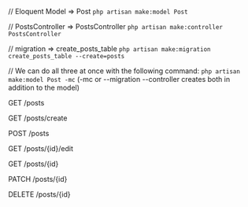 // Eloquent Model => Post
`php artisan make:model Post`

// PostsController => PostsController
`php artisan make:controller PostsController`

// migration => create_posts_table
`php artisan make:migration create_posts_table --create=posts`

// We can do all three at once with the following command:
`php artisan make:model Post -mc`
(-mc or --migration --controller creates both in addition to the model)


GET /posts

GET /posts/create

POST /posts

GET /posts/{id}/edit

GET /posts/{id}

PATCH /posts/{id}

DELETE /posts/{id}
